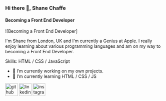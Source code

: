 ### Hi there 👋, Shane Chaffe
#### Becoming a Front End Developer
![Becoming a Front End Developer]

I'm Shane from London, UK and I'm currently a Genius at Apple. I really enjoy learning about various programming languages and am on my way to becoming a Front End Developer. 

Skills: HTML / CSS / JavaScript

- 🔭 I’m currently working on my own projects. 
- 🌱 I’m currently learning HTML / CSS / JS 


[<img src='https://cdn.jsdelivr.net/npm/simple-icons@3.0.1/icons/github.svg' alt='github' height='40'>](https://github.com/Chaffexd)  [<img src='https://cdn.jsdelivr.net/npm/simple-icons@3.0.1/icons/linkedin.svg' alt='linkedin' height='40'>](https://www.linkedin.com/in/Shane-Chaffe/)  [<img src='https://cdn.jsdelivr.net/npm/simple-icons@3.0.1/icons/instagram.svg' alt='instagram' height='40'>](https://www.instagram.com/chaffexd/)  

